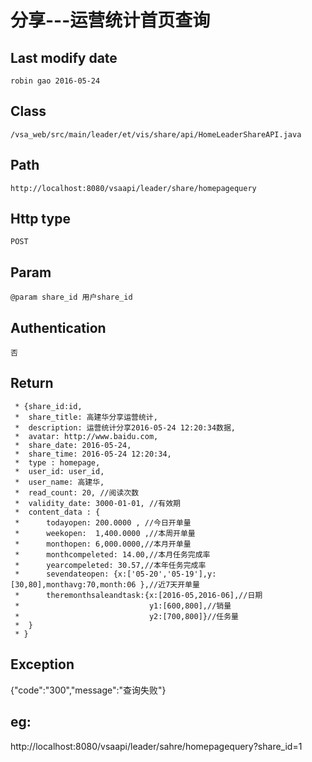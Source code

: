 
# 分享---运营统计首页查询

## Last modify date
	robin gao 2016-05-24

## Class 
	/vsa_web/src/main/leader/et/vis/share/api/HomeLeaderShareAPI.java

## Path
	http://localhost:8080/vsaapi/leader/share/homepagequery

## Http type
	POST

## Param
 	@param share_id 用户share_id

## Authentication
	否
	
## Return

	 * {share_id:id,
	 * 	share_title: 高建华分享运营统计,
	 * 	description: 运营统计分享2016-05-24 12:20:34数据,
	 *  avatar: http://www.baidu.com,
	 * 	share_date: 2016-05-24,
	 * 	share_time: 2016-05-24 12:20:34,
	 *  type : homepage,
	 *  user_id: user_id,
	 *  user_name: 高建华,
	 *  read_count: 20, //阅读次数
	 *  validity_date: 3000-01-01, //有效期
	 *  content_data : {
	 *  	todayopen: 200.0000 , //今日开单量
	 *  	weekopen:  1,400.0000 ,//本周开单量
	 *  	monthopen: 6,000.0000,//本月开单量
	 *  	monthcompeleted: 14.00,//本月任务完成率
	 *  	yearcompeleted: 30.57,//本年任务完成率
	 *  	sevendateopen: {x:['05-20','05-19'],y:[30,80],monthavg:70,month:06 },//近7天开单量
	 *  	theremonthsaleandtask:{x:[2016-05,2016-06],//日期
	 *  						   y1:[600,800],//销量
	 *                             y2:[700,800]}//任务量
	 *  }
	 * }

## Exception
   {"code":"300","message":"查询失败"}

## eg:
http://localhost:8080/vsaapi/leader/sahre/homepagequery?share_id=1



